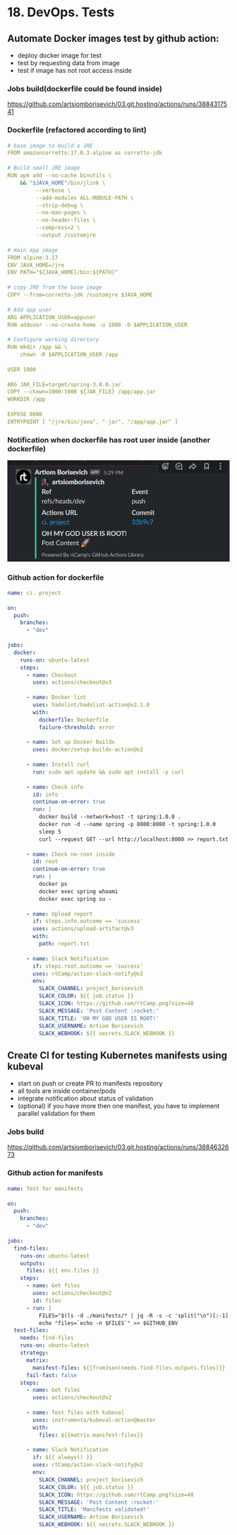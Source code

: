 # 18. DevOps. Tests

## Automate Docker images test by github action:

* deploy docker image for test
* test by requesting data from image
* test if image has not root access inside

### Jobs build(dockerfile could be found inside)

https://github.com/artsiomborisevich/03.git.hosting/actions/runs/3884317541

### Dockerfile (refactored according to lint)

```yaml
# base image to build a JRE
FROM amazoncorretto:17.0.3-alpine as corretto-jdk

# Build small JRE image
RUN apk add --no-cache binutils \
    && "$JAVA_HOME"/bin/jlink \
         --verbose \
         --add-modules ALL-MODULE-PATH \
         --strip-debug \
         --no-man-pages \
         --no-header-files \
         --compress=2 \
         --output /customjre

# main app image
FROM alpine:3.17
ENV JAVA_HOME=/jre
ENV PATH="${JAVA_HOME}/bin:${PATH}"

# copy JRE from the base image
COPY --from=corretto-jdk /customjre $JAVA_HOME

# Add app user
ARG APPLICATION_USER=appuser
RUN adduser --no-create-home -u 1000 -D $APPLICATION_USER

# Configure working directory
RUN mkdir /app && \
    chown -R $APPLICATION_USER /app

USER 1000

ARG JAR_FILE=target/spring-3.0.0.jar
COPY --chown=1000:1000 ${JAR_FILE} /app/app.jar
WORKDIR /app

EXPOSE 8080
ENTRYPOINT [ "/jre/bin/java", "-jar", "/app/app.jar" ]
```
### Notification when dockerfile has root user inside (another dockerfile)

![root](root.png)

### Github action for dockerfile

```yaml
name: ci. project

on:
  push:
    branches:
      - "dev"

jobs:
  docker:
    runs-on: ubuntu-latest
    steps:
      - name: Checkout
        uses: actions/checkout@v3

      - name: Docker lint
        uses: hadolint/hadolint-action@v2.1.0
        with:
          dockerfile: Dockerfile
          failure-threshold: error

      - name: Set up Docker Buildx
        uses: docker/setup-buildx-action@v2

      - name: Install curl
        run: sudo apt update && sudo apt install -y curl

      - name: Check info
        id: info
        continue-on-error: true
        run: |
          docker build --network=host -t spring:1.0.0 .
          docker run -d --name spring -p 8080:8080 -t spring:1.0.0
          sleep 5
          curl --request GET --url http://localhost:8080 >> report.txt

      - name: Check no-root inside
        id: root
        continue-on-error: true
        run: |
          docker ps
          docker exec spring whoami
          docker exec spring su - 

      - name: Upload report
        if: steps.info.outcome == 'success'
        uses: actions/upload-artifact@v3
        with:
          path: report.txt

      - name: Slack Notification
        if: steps.root.outcome == 'success'
        uses: rtCamp/action-slack-notify@v2
        env:
          SLACK_CHANNEL: project_borisevich
          SLACK_COLOR: ${{ job.status }}
          SLACK_ICON: https://github.com/rtCamp.png?size=48
          SLACK_MESSAGE: 'Post Content :rocket:'
          SLACK_TITLE: 'OH MY GOD USER IS ROOT!'
          SLACK_USERNAME: Artiom Borisevich
          SLACK_WEBHOOK: ${{ secrets.SLACK_WEBHOOK }}
```
## Create CI for testing Kubernetes manifests using kubeval

* start on push or create PR to manifests repository
* all tools are inside container/pods
* integrate notification about status of validation
* (optional) if you have more then one manifest, you have to implement parallel validation for them

### Jobs build

https://github.com/artsiomborisevich/03.git.hosting/actions/runs/3884632673

### Github action for manifests

```yaml
name: Test for manifests

on:
  push:
    branches:
      - "dev"

jobs:
  find-files:
    runs-on: ubuntu-latest
    outputs:
      files: ${{ env.files }}
    steps:
      - name: Get files
        uses: actions/checkout@v2
        id: files
      - run: |
          FILES="$(ls -d ./manifests/* | jq -R -s -c 'split("\n")[:-1]')"
          echo "files=`echo -n $FILES`" >> $GITHUB_ENV
  test-files:
    needs: find-files
    runs-on: ubuntu-latest
    strategy:
      matrix:
        manifest-files: ${{fromJson(needs.find-files.outputs.files)}}
      fail-fast: false
    steps:
      - name: Get files
        uses: actions/checkout@v2

      - name: Test files with kubeval
        uses: instrumenta/kubeval-action@master
        with:
          files: ${{matrix.manifest-files}}

      - name: Slack Notification
        if: ${{ always() }}
        uses: rtCamp/action-slack-notify@v2
        env:
          SLACK_CHANNEL: project_borisevich
          SLACK_COLOR: ${{ job.status }}
          SLACK_ICON: https://github.com/rtCamp.png?size=48
          SLACK_MESSAGE: 'Post Content :rocket:'
          SLACK_TITLE: 'Manifests validated!'
          SLACK_USERNAME: Artiom Borisevich
          SLACK_WEBHOOK: ${{ secrets.SLACK_WEBHOOK }}
```